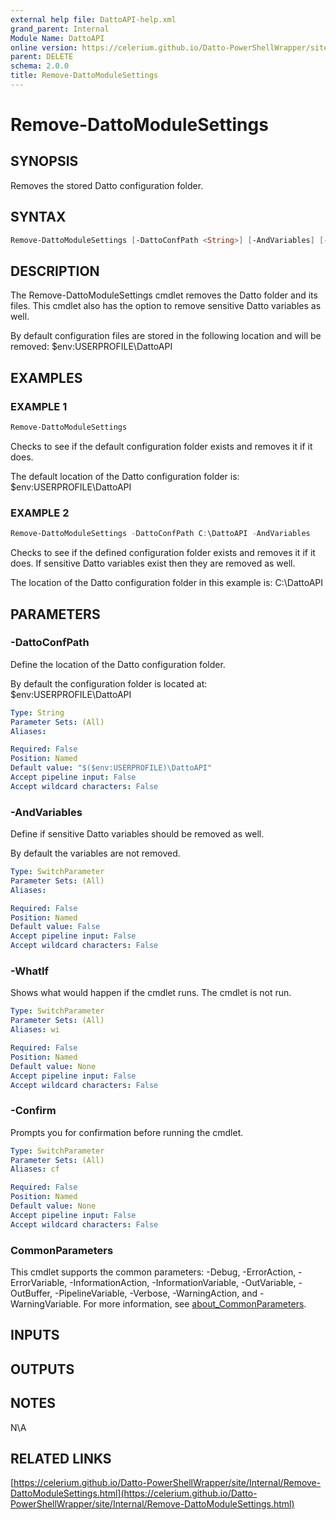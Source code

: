 ```yaml
---
external help file: DattoAPI-help.xml
grand_parent: Internal
Module Name: DattoAPI
online version: https://celerium.github.io/Datto-PowerShellWrapper/site/Internal/Remove-DattoModuleSettings.html
parent: DELETE
schema: 2.0.0
title: Remove-DattoModuleSettings
---
```


# Remove-DattoModuleSettings

## SYNOPSIS
Removes the stored Datto configuration folder.

## SYNTAX

```powershell
Remove-DattoModuleSettings [-DattoConfPath <String>] [-AndVariables] [-WhatIf] [-Confirm] [<CommonParameters>]
```

## DESCRIPTION
The Remove-DattoModuleSettings cmdlet removes the Datto folder and its files.
This cmdlet also has the option to remove sensitive Datto variables as well.

By default configuration files are stored in the following location and will be removed:
    $env:USERPROFILE\DattoAPI

## EXAMPLES

### EXAMPLE 1
```powershell
Remove-DattoModuleSettings
```

Checks to see if the default configuration folder exists and removes it if it does.

The default location of the Datto configuration folder is:
    $env:USERPROFILE\DattoAPI

### EXAMPLE 2
```powershell
Remove-DattoModuleSettings -DattoConfPath C:\DattoAPI -AndVariables
```

Checks to see if the defined configuration folder exists and removes it if it does.
If sensitive Datto variables exist then they are removed as well.

The location of the Datto configuration folder in this example is:
    C:\DattoAPI

## PARAMETERS

### -DattoConfPath
Define the location of the Datto configuration folder.

By default the configuration folder is located at:
    $env:USERPROFILE\DattoAPI

```yaml
Type: String
Parameter Sets: (All)
Aliases:

Required: False
Position: Named
Default value: "$($env:USERPROFILE)\DattoAPI"
Accept pipeline input: False
Accept wildcard characters: False
```

### -AndVariables
Define if sensitive Datto variables should be removed as well.

By default the variables are not removed.

```yaml
Type: SwitchParameter
Parameter Sets: (All)
Aliases:

Required: False
Position: Named
Default value: False
Accept pipeline input: False
Accept wildcard characters: False
```

### -WhatIf
Shows what would happen if the cmdlet runs.
The cmdlet is not run.

```yaml
Type: SwitchParameter
Parameter Sets: (All)
Aliases: wi

Required: False
Position: Named
Default value: None
Accept pipeline input: False
Accept wildcard characters: False
```

### -Confirm
Prompts you for confirmation before running the cmdlet.

```yaml
Type: SwitchParameter
Parameter Sets: (All)
Aliases: cf

Required: False
Position: Named
Default value: None
Accept pipeline input: False
Accept wildcard characters: False
```

### CommonParameters
This cmdlet supports the common parameters: -Debug, -ErrorAction, -ErrorVariable, -InformationAction, -InformationVariable, -OutVariable, -OutBuffer, -PipelineVariable, -Verbose, -WarningAction, and -WarningVariable. For more information, see [about_CommonParameters](http://go.microsoft.com/fwlink/?LinkID=113216).

## INPUTS

## OUTPUTS

## NOTES
N\A

## RELATED LINKS

[https://celerium.github.io/Datto-PowerShellWrapper/site/Internal/Remove-DattoModuleSettings.html](https://celerium.github.io/Datto-PowerShellWrapper/site/Internal/Remove-DattoModuleSettings.html)

